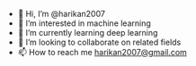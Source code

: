 - 👋 Hi, I’m @harikan2007
- 👀 I’m interested in machine learning
- 🌱 I’m currently learning deep learning
- 💞️ I’m looking to collaborate on related fields
- 📫 How to reach me harikan2007@gmail.com

<!---
harikan2007/harikan2007 is a ✨ special ✨ repository because its `README.md` (this file) appears on your GitHub profile.
You can click the Preview link to take a look at your changes.
--->
